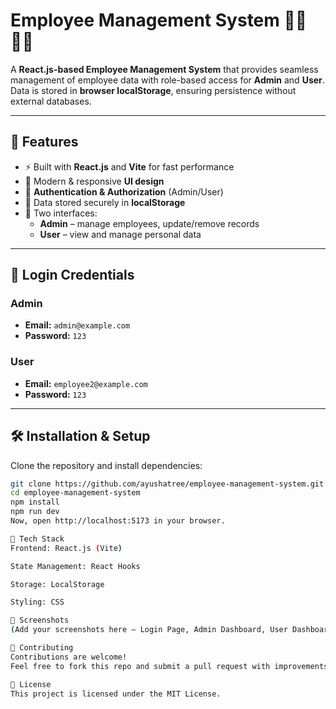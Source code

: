 # Employee Management System 👨‍💼👩‍💼

A **React.js-based Employee Management System** that provides seamless management of employee data with role-based access for **Admin** and **User**.  
Data is stored in **browser localStorage**, ensuring persistence without external databases.

---

## 🚀 Features

- ⚡ Built with **React.js** and **Vite** for fast performance  
- 🎨 Modern & responsive **UI design**  
- 🔐 **Authentication & Authorization** (Admin/User)  
- 💾 Data stored securely in **localStorage**  
- 👤 Two interfaces:  
  - **Admin** – manage employees, update/remove records  
  - **User** – view and manage personal data  

---

## 🔐 Login Credentials

### Admin
- **Email:** `admin@example.com`  
- **Password:** `123`

### User
- **Email:** `employee2@example.com`  
- **Password:** `123`

---

## 🛠️ Installation & Setup

Clone the repository and install dependencies:

```bash
git clone https://github.com/ayushatree/employee-management-system.git
cd employee-management-system
npm install
npm run dev
Now, open http://localhost:5173 in your browser.

📂 Tech Stack
Frontend: React.js (Vite)

State Management: React Hooks

Storage: LocalStorage

Styling: CSS

📸 Screenshots
(Add your screenshots here – Login Page, Admin Dashboard, User Dashboard)

🤝 Contributing
Contributions are welcome!
Feel free to fork this repo and submit a pull request with improvements.

📜 License
This project is licensed under the MIT License.
